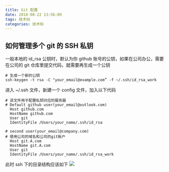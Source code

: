 ```yaml
---
title: Git 配置
date: 2018-08-22 13:56:09
tags: 技术帖
categories: 技术帖
---
```

## 如何管理多个 git 的 SSH 私钥
一般本地的 id_rsa 公钥时，默认为你 github 账号的公钥，如果在公司办公，需要在公司的 git 仓库里提交代码，就需要再生成一个公钥
```shell
# 生成一个新的公钥
ssh-keygen -t rsa -C "your_email@example.com” -f ~/.ssh/id_rsa_work
```
<!--more-->
进入 ~/.ssh 文件，新建一个 config 文件，加入以下代码
```shell
# 该文件用于配置私钥对应的服务器
# Default github user(your_email@outlook.com)
  Host github.com
  HostName github.com
  User git
  IdentityFile /Users/your_name/.ssh/id_rsa

# second user(your_email@company.com)
# 使用公司的域名和公司的git账户
  Host git.A.com
  HostName git.A.com
  User git
  IdentityFile /Users/your_name/.ssh/id_rsa_work
```
此时 ssh 下的目录结构应该如下
![](https://i.loli.net/2018/11/19/5bf28b1668ea9.png)